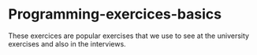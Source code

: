 # Programming-exercices-basics
These exercices are popular exercises that we use to see at the university exercises and also in the interviews.
